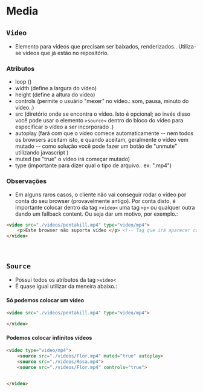 # Media


## <code>Video</code>
* Elemento para vídeos que precisam ser baixados, renderizados.. Utiliza-se vídeos que já estão no repositório. 


### Atributos
* loop ()
* width (define a largura do vídeo)
* height (define a altura do vídeo) 
* controls (permite o usuário "mexer" no vídeo.: som, pausa, minuto do vídeo..)
* src (diretório onde se encontra o vídeo. Isto é opcional; ao invés disso você pode usar o elemento <code>&gt;source&lt;</code> dentro do bloco do vídeo para especificar o vídeo a ser incorporado .)
* autoplay (fará com que o vídeo comece automaticamente -- nem todos os browsers aceitam isto, e quando aceitam, geralmente o vídeo vem mutado -- como solução você pode fazer um botão de "unmute" utilizando javascript )
* muted (se "true" o vídeo irá começar mutado)
* type (importante para dizer qual o tipo de arquivo.. ex: ".mp4")

### Observações

* Em alguns raros casos, o cliente não vai conseguir rodar o vídeo por conta do seu browser (provavelmente antigo). Por conta disto, é importante colocar dentro da tag <code>&gt;video&lt;</code> uma tag <code>&gt;p&lt;</code> ou qualquer outra dando um fallback content. Ou seja dar um motivo, por exemplo.:
```html
<video src="./videos/pentakill.mp4" type="video/mp4">
    <p>Este browser não suporta vídeo </p> <!-- Tag que irá aparecer caso o vídeo não seja carregado-->
</video> 
```

</br> 

## <code>Source</code>

* Possui todos os atributos da tag <code>&gt;video&lt;</code>
* É quase igual utilizar da meneira abaixo.:

#### Só podemos colocar um vídeo
```html
<video src="./videos/pentakill.mp4" type="video/mp4"> 

</video> 
```

#### Podemos colocar infinitos vídeos
```html
<video type="video/mp4"> 
    <source src="./videos/Flor.mp4" muted="true" autoplay>
    <source src="./videos/Rosa.mp4">
    <source src="./videos/Flor.mp4" controls="true">


</video> 
```